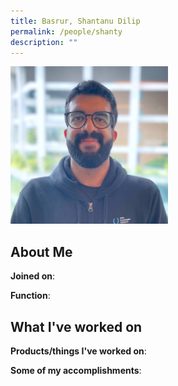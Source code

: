 ```yaml
---
title: Basrur, Shantanu Dilip
permalink: /people/shanty
description: ""
---
```


<img src="/images/headshots/shanty.jpg" title="Basrur, Shantanu Dilip" alt="Basrur, Shantanu Dilip" style="width:50%;margin-left:0">

## About Me

**Joined on**: 

**Function**: 

## What I've worked on

**Products/things I've worked on**:


**Some of my accomplishments**:

